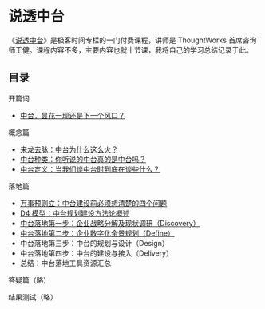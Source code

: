 # 说透中台

《[说透中台](http://gk.link/a/11wKQ)》是极客时间专栏的一门付费课程，讲师是 ThoughtWorks 首席咨询师王健。课程内容不多，主要内容也就十节课，我将自己的学习总结记录于此。

## 目录

开篇词

- [中台，昙花一现还是下一个风口？](./0.中台，昙花一现还是下一个风口？.md)

概念篇

- [来龙去脉：中台为什么这么火？](./1.来龙去脉：中台为什么这么火？.md)
- [中台种类：你听说的中台真的是中台吗？](./2.中台种类：你听说的中台真的是中台吗？.md)
- [中台定义：当我们谈中台时到底在谈些什么？](./3.中台定义：当我们谈中台时到底在谈些什么？.md)

落地篇

- [万事预则立：中台建设前必须想清楚的四个问题](./4.万事预则立：中台建设前必须想清楚的四个问题.md)
- [D4 模型：中台规划建设方法论概述](./5.D4模型：中台规划建设方法论概述.md)
- [中台落地第一步：企业战略分解及现状调研（Discovery）](./6.中台落地第一步：企业战略分解及现状调研（Discovery）.md)
- [中台落地第二步：企业数字化全景规划（Define）](./7.中台落地第二步：企业数字化全景规划（Define）.md)
- 中台落地第三步：中台的规划与设计（Design）
- 中台落地第四步：中台的建设与接入（Delivery）
- 总结：中台落地工具资源汇总

答疑篇（略）

结果测试（略）
